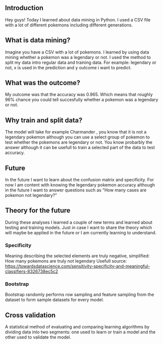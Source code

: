 ## Introduction
Hey guys!
Today I learned about data mining in Python. 
I used a CSV file with a lot of different pokemons including different generations.
## What is data mining?
Imagine you have a CSV with a lot of pokemons. I learned by using data mining whether a pokemon was a legendary or not.
I used the method to split my data intro regular data and training data.
For example: legendary or not, x is used in the prediction and  y outcome i want to predict.
## What was the outcome?
My outcome was that the accuracy was 0.965.
Which means that roughly 96% chance you could tell succesfully whether a pokemon was a legendary or not.
## Why train and split data?
The model will take for example Charmander , you  know that it is not a legendary pokemon although you can use a select group of pokemon to test whether the pokemons are legendary or not. You know probarbly the answer although it can be usefull to train a selected part of the data to test accuracy.
## Future
In the future I want to learn about the confusion matrix and specificity.
For now I am content with knowing the legendary pokemon accuracy although in the future I want to answer questions such as "How many cases are pokemon not legendary?"

## Theory for the future
During these analyses I learned a couple of new terms and learned about testing and training models.
Just in case I want to share the theory which will maybe be applied in the future or I am currently learning to understand.
### Specificity
Meaning describing the selected elements are truly negative, simplified: How many pokemons are truly not legendary
Usefull source: https://towardsdatascience.com/sensitivity-specificity-and-meaningful-classifiers-8326738ec5c2
### Bootstrap
Bootstrap randomly performs row sampling and feature sampling from the dataset to form sample datasets for every model. 
## Cross validation
A statistical method of evaluating and comparing learning algorithms by dividing data into two segments: one used to learn or train a model and the other used to validate the model.
